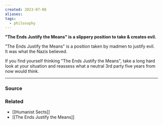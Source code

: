 ```yaml
---
created: 2023-07-08
aliases: 
tags:
  - philosophy
---
```

**"The Ends Justify the Means" is a slippery position to take & creates evil.**

"The Ends Justify the Means" is a position taken by madmen to justify evil. It was what the Nazis believed. 

If you find yourself thinking "The Ends Justify the Means", take a long hard look at your situation and reassess what a neutral 3rd party five years from now would think.

****
### Source

### Related
- [[Humanist Sects]]
- [[The Ends Justify the Means]]